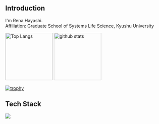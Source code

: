 ## Introduction
I'm Rena Hayashi. <br />
Affiliation: Graduate School of Systems Life Science, Kyushu University<br />

<p align="left"> 
  <img alt="Top Langs" height="150px" src="https://github-readme-stats.vercel.app/api/top-langs/?username=RenaHayashi&layout=compact&show_icons=true" />
  <img alt="github stats" height="150px" src="https://github-readme-stats.vercel.app/api?username=RenaHayashi&show_icons=ture" />
</p>

[![trophy](https://github-profile-trophy.vercel.app/?username=RenaHayashi)](https://github.com/RenaHayashi/github-profile-trophy)



## Tech Stack
<img src="https://skillicons.dev/icons?i=html,css,cs,py,r,rails,ruby,github,vscode,discord,gmail" /> <br/><br/>
<!--
**RenaHayashi/RenaHayashi** is a ✨ _special_ ✨ repository because its `README.md` (this file) appears on your GitHub profile.

Here are some ideas to get you started:

- 🔭 I’m currently working on ...
- 🌱 I’m currently learning ...
- 👯 I’m looking to collaborate on ...
- 🤔 I’m looking for help with ...
- 💬 Ask me about ...
- 📫 How to reach me: ...
- 😄 Pronouns: ...
- ⚡ Fun fact: ...
-->
